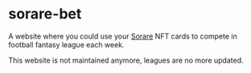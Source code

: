 # sorare-bet

A website where you could use your [Sorare](https://www.google.com) NFT cards to compete in football fantasy league each week.

This website is not maintained anymore, leagues are no more updated.
